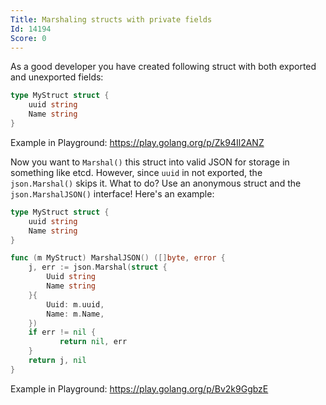 ```yaml
---
Title: Marshaling structs with private fields
Id: 14194
Score: 0
---
```

As a good developer you have created following struct with both exported and unexported fields:

```go
type MyStruct struct {
    uuid string
    Name string
}
```

Example in Playground:
https://play.golang.org/p/Zk94Il2ANZ

Now you want to `Marshal()` this struct into valid JSON for storage in something like etcd. However, since `uuid` in not exported, the `json.Marshal()` skips it. What to do? Use an anonymous struct and the `json.MarshalJSON()` interface! Here's an example:

```go
type MyStruct struct {
    uuid string
    Name string
}

func (m MyStruct) MarshalJSON() ([]byte, error {
    j, err := json.Marshal(struct {
        Uuid string
        Name string
    }{
        Uuid: m.uuid,
        Name: m.Name,
    })
    if err != nil {
           return nil, err
    }
    return j, nil
}
```

Example in Playground:
https://play.golang.org/p/Bv2k9GgbzE
